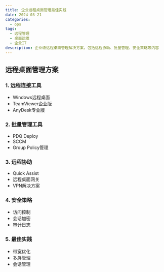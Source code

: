 ```yaml
---
title: 企业远程桌面管理最佳实践
date: 2024-03-21
categories:
  - ops
tags:
  - 远程管理
  - 桌面运维
  - 企业IT
description: 企业级远程桌面管理解决方案，包括远程协助、批量管理、安全策略等内容
---
```


## 远程桌面管理方案

### 1. 远程连接工具
- Windows远程桌面
- TeamViewer企业版
- AnyDesk专业版

### 2. 批量管理工具
- PDQ Deploy
- SCCM
- Group Policy管理

### 3. 远程协助
- Quick Assist
- 远程桌面网关
- VPN解决方案

### 4. 安全策略
- 访问控制
- 会话加密
- 审计日志

### 5. 最佳实践
- 带宽优化
- 多屏管理
- 会话管理 